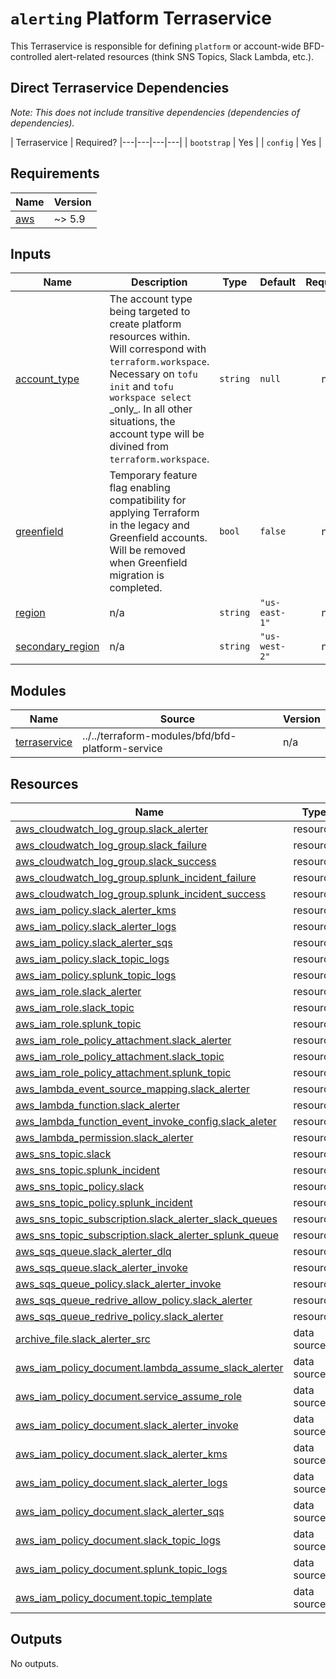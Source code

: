 # `alerting` Platform Terraservice

This Terraservice is responsible for defining `platform` or account-wide BFD-controlled alert-related resources (think SNS Topics, Slack Lambda, etc.).

## Direct Terraservice Dependencies

_Note: This does not include transitive dependencies (dependencies of dependencies)._

| Terraservice | Required?
|---|---|---|---|
| `bootstrap` | Yes |
| `config` | Yes |

<!-- BEGIN_TF_DOCS -->
<!--WARNING: GENERATED CONTENT with terraform-docs, e.g.
     'terraform-docs --config "$(git rev-parse --show-toplevel)/.terraform-docs.yml" .'
     Manually updating sections between TF_DOCS tags may be overwritten.
     See https://terraform-docs.io/user-guide/configuration/ for more information.
-->
## Requirements

| Name | Version |
|------|---------|
| <a name="requirement_aws"></a> [aws](#requirement\_aws) | ~> 5.9 |

<!--WARNING: GENERATED CONTENT with terraform-docs, e.g.
     'terraform-docs --config "$(git rev-parse --show-toplevel)/.terraform-docs.yml" .'
     Manually updating sections between TF_DOCS tags may be overwritten.
     See https://terraform-docs.io/user-guide/configuration/ for more information.
-->
## Inputs

| Name | Description | Type | Default | Required |
|------|-------------|------|---------|:--------:|
| <a name="input_account_type"></a> [account\_type](#input\_account\_type) | The account type being targeted to create platform resources within. Will correspond with<br/>`terraform.workspace`. Necessary on `tofu init` and `tofu workspace select` \_only\_. In all other<br/>situations, the account type will be divined from `terraform.workspace`. | `string` | `null` | no |
| <a name="input_greenfield"></a> [greenfield](#input\_greenfield) | Temporary feature flag enabling compatibility for applying Terraform in the legacy and Greenfield accounts. Will be removed when Greenfield migration is completed. | `bool` | `false` | no |
| <a name="input_region"></a> [region](#input\_region) | n/a | `string` | `"us-east-1"` | no |
| <a name="input_secondary_region"></a> [secondary\_region](#input\_secondary\_region) | n/a | `string` | `"us-west-2"` | no |

<!--WARNING: GENERATED CONTENT with terraform-docs, e.g.
     'terraform-docs --config "$(git rev-parse --show-toplevel)/.terraform-docs.yml" .'
     Manually updating sections between TF_DOCS tags may be overwritten.
     See https://terraform-docs.io/user-guide/configuration/ for more information.
-->
## Modules

| Name | Source | Version |
|------|--------|---------|
| <a name="module_terraservice"></a> [terraservice](#module\_terraservice) | ../../terraform-modules/bfd/bfd-platform-service | n/a |

<!--WARNING: GENERATED CONTENT with terraform-docs, e.g.
     'terraform-docs --config "$(git rev-parse --show-toplevel)/.terraform-docs.yml" .'
     Manually updating sections between TF_DOCS tags may be overwritten.
     See https://terraform-docs.io/user-guide/configuration/ for more information.
-->
## Resources

| Name | Type |
|------|------|
| [aws_cloudwatch_log_group.slack_alerter](https://registry.terraform.io/providers/hashicorp/aws/latest/docs/resources/cloudwatch_log_group) | resource |
| [aws_cloudwatch_log_group.slack_failure](https://registry.terraform.io/providers/hashicorp/aws/latest/docs/resources/cloudwatch_log_group) | resource |
| [aws_cloudwatch_log_group.slack_success](https://registry.terraform.io/providers/hashicorp/aws/latest/docs/resources/cloudwatch_log_group) | resource |
| [aws_cloudwatch_log_group.splunk_incident_failure](https://registry.terraform.io/providers/hashicorp/aws/latest/docs/resources/cloudwatch_log_group) | resource |
| [aws_cloudwatch_log_group.splunk_incident_success](https://registry.terraform.io/providers/hashicorp/aws/latest/docs/resources/cloudwatch_log_group) | resource |
| [aws_iam_policy.slack_alerter_kms](https://registry.terraform.io/providers/hashicorp/aws/latest/docs/resources/iam_policy) | resource |
| [aws_iam_policy.slack_alerter_logs](https://registry.terraform.io/providers/hashicorp/aws/latest/docs/resources/iam_policy) | resource |
| [aws_iam_policy.slack_alerter_sqs](https://registry.terraform.io/providers/hashicorp/aws/latest/docs/resources/iam_policy) | resource |
| [aws_iam_policy.slack_topic_logs](https://registry.terraform.io/providers/hashicorp/aws/latest/docs/resources/iam_policy) | resource |
| [aws_iam_policy.splunk_topic_logs](https://registry.terraform.io/providers/hashicorp/aws/latest/docs/resources/iam_policy) | resource |
| [aws_iam_role.slack_alerter](https://registry.terraform.io/providers/hashicorp/aws/latest/docs/resources/iam_role) | resource |
| [aws_iam_role.slack_topic](https://registry.terraform.io/providers/hashicorp/aws/latest/docs/resources/iam_role) | resource |
| [aws_iam_role.splunk_topic](https://registry.terraform.io/providers/hashicorp/aws/latest/docs/resources/iam_role) | resource |
| [aws_iam_role_policy_attachment.slack_alerter](https://registry.terraform.io/providers/hashicorp/aws/latest/docs/resources/iam_role_policy_attachment) | resource |
| [aws_iam_role_policy_attachment.slack_topic](https://registry.terraform.io/providers/hashicorp/aws/latest/docs/resources/iam_role_policy_attachment) | resource |
| [aws_iam_role_policy_attachment.splunk_topic](https://registry.terraform.io/providers/hashicorp/aws/latest/docs/resources/iam_role_policy_attachment) | resource |
| [aws_lambda_event_source_mapping.slack_alerter](https://registry.terraform.io/providers/hashicorp/aws/latest/docs/resources/lambda_event_source_mapping) | resource |
| [aws_lambda_function.slack_alerter](https://registry.terraform.io/providers/hashicorp/aws/latest/docs/resources/lambda_function) | resource |
| [aws_lambda_function_event_invoke_config.slack_aleter](https://registry.terraform.io/providers/hashicorp/aws/latest/docs/resources/lambda_function_event_invoke_config) | resource |
| [aws_lambda_permission.slack_alerter](https://registry.terraform.io/providers/hashicorp/aws/latest/docs/resources/lambda_permission) | resource |
| [aws_sns_topic.slack](https://registry.terraform.io/providers/hashicorp/aws/latest/docs/resources/sns_topic) | resource |
| [aws_sns_topic.splunk_incident](https://registry.terraform.io/providers/hashicorp/aws/latest/docs/resources/sns_topic) | resource |
| [aws_sns_topic_policy.slack](https://registry.terraform.io/providers/hashicorp/aws/latest/docs/resources/sns_topic_policy) | resource |
| [aws_sns_topic_policy.splunk_incident](https://registry.terraform.io/providers/hashicorp/aws/latest/docs/resources/sns_topic_policy) | resource |
| [aws_sns_topic_subscription.slack_alerter_slack_queues](https://registry.terraform.io/providers/hashicorp/aws/latest/docs/resources/sns_topic_subscription) | resource |
| [aws_sns_topic_subscription.slack_alerter_splunk_queue](https://registry.terraform.io/providers/hashicorp/aws/latest/docs/resources/sns_topic_subscription) | resource |
| [aws_sqs_queue.slack_alerter_dlq](https://registry.terraform.io/providers/hashicorp/aws/latest/docs/resources/sqs_queue) | resource |
| [aws_sqs_queue.slack_alerter_invoke](https://registry.terraform.io/providers/hashicorp/aws/latest/docs/resources/sqs_queue) | resource |
| [aws_sqs_queue_policy.slack_alerter_invoke](https://registry.terraform.io/providers/hashicorp/aws/latest/docs/resources/sqs_queue_policy) | resource |
| [aws_sqs_queue_redrive_allow_policy.slack_alerter](https://registry.terraform.io/providers/hashicorp/aws/latest/docs/resources/sqs_queue_redrive_allow_policy) | resource |
| [aws_sqs_queue_redrive_policy.slack_alerter](https://registry.terraform.io/providers/hashicorp/aws/latest/docs/resources/sqs_queue_redrive_policy) | resource |
| [archive_file.slack_alerter_src](https://registry.terraform.io/providers/hashicorp/archive/latest/docs/data-sources/file) | data source |
| [aws_iam_policy_document.lambda_assume_slack_alerter](https://registry.terraform.io/providers/hashicorp/aws/latest/docs/data-sources/iam_policy_document) | data source |
| [aws_iam_policy_document.service_assume_role](https://registry.terraform.io/providers/hashicorp/aws/latest/docs/data-sources/iam_policy_document) | data source |
| [aws_iam_policy_document.slack_alerter_invoke](https://registry.terraform.io/providers/hashicorp/aws/latest/docs/data-sources/iam_policy_document) | data source |
| [aws_iam_policy_document.slack_alerter_kms](https://registry.terraform.io/providers/hashicorp/aws/latest/docs/data-sources/iam_policy_document) | data source |
| [aws_iam_policy_document.slack_alerter_logs](https://registry.terraform.io/providers/hashicorp/aws/latest/docs/data-sources/iam_policy_document) | data source |
| [aws_iam_policy_document.slack_alerter_sqs](https://registry.terraform.io/providers/hashicorp/aws/latest/docs/data-sources/iam_policy_document) | data source |
| [aws_iam_policy_document.slack_topic_logs](https://registry.terraform.io/providers/hashicorp/aws/latest/docs/data-sources/iam_policy_document) | data source |
| [aws_iam_policy_document.splunk_topic_logs](https://registry.terraform.io/providers/hashicorp/aws/latest/docs/data-sources/iam_policy_document) | data source |
| [aws_iam_policy_document.topic_template](https://registry.terraform.io/providers/hashicorp/aws/latest/docs/data-sources/iam_policy_document) | data source |

<!--WARNING: GENERATED CONTENT with terraform-docs, e.g.
     'terraform-docs --config "$(git rev-parse --show-toplevel)/.terraform-docs.yml" .'
     Manually updating sections between TF_DOCS tags may be overwritten.
     See https://terraform-docs.io/user-guide/configuration/ for more information.
-->
## Outputs

No outputs.
<!-- END_TF_DOCS -->
